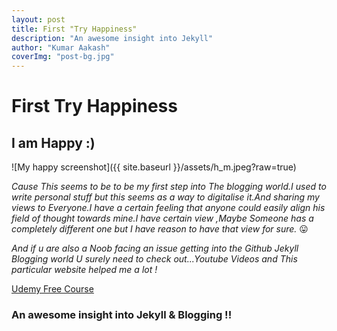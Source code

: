 ```yaml
---
layout: post 
title: First "Try Happiness"
description: "An awesome insight into Jekyll"
author: "Kumar Aakash"
coverImg: "post-bg.jpg"
---
```


# First Try Happiness

## I am Happy :)

![My happy screenshot]({{ site.baseurl }}/assets/h_m.jpeg?raw=true)

*Cause This seems to be to be my first step into The blogging world.I used to write personal stuff but this seems as a way to digitalise it.And sharing my views to Everyone.I have a certain feeling that anyone could easily align his field of thought towards mine.I have certain view ,Maybe Someone has a completely different one but I have reason to have that view for sure.*  :stuck_out_tongue:

*And if u are also a *Noob* facing an issue getting into the Github Jekyll Blogging world U surely need to check out...Youtube Videos and This particular website helped me a lot !*

[Udemy Free Course](https://www.udemy.com/create-free-jekyll-blog-on-github-pages-like-a-ninja/#/lecture/2066190)


### An awesome insight into Jekyll & Blogging  !!